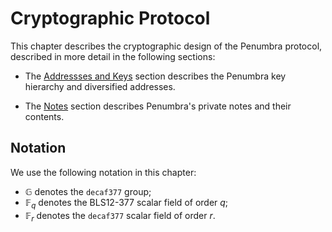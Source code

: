 # Cryptographic Protocol

This chapter describes the cryptographic design of the Penumbra protocol,
described in more detail in the following sections:

- The [Addressses and Keys](./protocol/addresses_keys.md) section describes the Penumbra key hierarchy and diversified addresses.

- The [Notes](./protocol/notes.md) section describes Penumbra's private notes and their contents.

## Notation

We use the following notation in this chapter:

* $\mathbb G$ denotes the `decaf377` group;
* $\mathbb F_q$ denotes the BLS12-377 scalar field of order $q$;
* $\mathbb F_r$ denotes the `decaf377` scalar field of order $r$.
